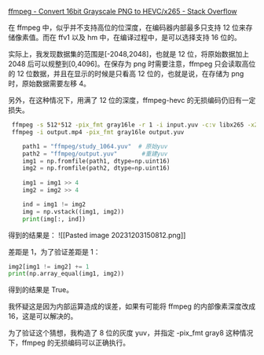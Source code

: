 [ffmpeg - Convert 16bit Grayscale PNG to HEVC/x265 - Stack Overflow](https://stackoverflow.com/questions/66155414/convert-16bit-grayscale-png-to-hevc-x265)


在 ffmpeg 中，似乎并不支持高位的位深度，在编码器内部最多只支持 12 位来存储像素值。而在 ffv1 以及 hm 中，在编译过程中，是可以选择支持 16 位的。

实际上，我发现数据集的范围是\[-2048,2048\]，也就是 12 位，将原始数据加上 2048 后可以规整到\[0,4096\]。在保存为 png 时需要注意，ffmpeg 只会读取高位的 12 位数据，并且在显示的时候是只看高 12 位的，也就是说，在存储为 png 时，原始数据需要左移 4。


另外，在这种情况下，用满了 12 位的深度，ffmpeg-hevc 的无损编码仍旧有一定损失。
```bash
 ffmpeg -s 512*512 -pix_fmt gray16le -r 1 -i input.yuv -c:v libx265 -x265-params lossless=1 output.mp4
 ffmpeg -i output.mp4 -pix_fmt gray16le output.yuv
```

```python
    path1 = "ffmpeg/study_1064.yuv"  # 原始yuv
    path2 = "ffmpeg/output.yuv"       #重建yuv
    img1 = np.fromfile(path1, dtype=np.uint16)
    img2 = np.fromfile(path2, dtype=np.uint16)
  
    img1 = img1 >> 4
    img2 = img2 >> 4

    ind = img1 != img2
    img = np.vstack((img1, img2))
    print(img[:, ind])
```

得到的结果是：
![[Pasted image 20231203150812.png]]

差距是 1，为了验证差距是 1：
```python
img2[img1 != img2] += 1
print(np.array_equal(img1, img2))
```

得到的结果是 True。

我怀疑这是因为内部运算造成的误差，如果有可能将 ffmpeg 的内部像素深度改成 16，这是可以解决的。

为了验证这个猜想，我构造了 8 位的灰度 yuv，并指定 -pix_fmt gray8 这种情况下，ffmpeg 的无损编码可以正确执行。